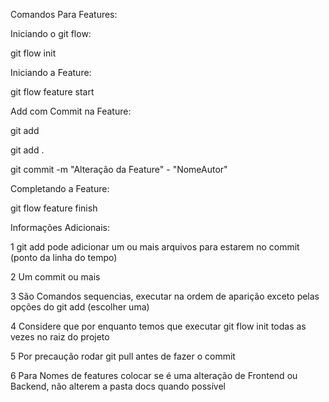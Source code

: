 <p>
Comandos Para Features:
</p>
Iniciando o git flow:
<p>
  git flow init
</p>
Iniciando a Feature:
<p>
  git flow feature start <NomeFeature>
</p>
Add com Commit na Feature:
<p>
  git add <NomeArquivo>
</p>
<p>
  git add .
</p>
<p>
  git commit -m "Alteração da Feature" - "NomeAutor"
</p>
Completando a Feature:
<p>
  git flow feature finish <NomeFeature>
</p>
<p>
  Informações Adicionais: 
</p>
<p>
  1 git add pode adicionar um ou mais arquivos para estarem no commit (ponto da linha do tempo)
</p>
<p>
  2 Um commit ou mais
</p>
<p>
  3 São Comandos sequencias, executar na ordem de aparição exceto pelas opções do git add (escolher uma)
</p>
<p>
  4 Considere que por enquanto temos que executar git flow init todas as vezes no raiz do projeto
</p>
<p>
  5 Por precaução rodar git pull antes de fazer o commit
</p>
<p>
  6 Para Nomes de features colocar se é uma alteração de Frontend ou Backend, não alterem a pasta docs quando possível
</p>
